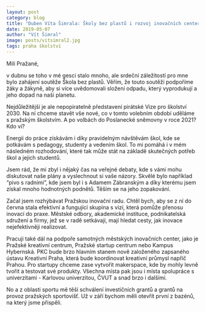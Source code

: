 ```yaml
---
layout: post
category: blog
title: "Duben Víta Šimrala: Školy bez plastů i rozvoj inovačních center"
date: 2019-05-07
author: "Vít Šimral"
image: posts/vitsimral2.jpg
tags: praha školství
---
```


Milí Pražané,

v dubnu se toho v mé gesci stalo mnoho, ale srdeční záležitostí pro mne bylo zahájení soutěže Škola bez plastů. Věřím, že touto soutěží podpoříme žáky a žákyně, aby si více uvědomovali složení odpadu, který vyprodukují a jeho dopad na naši planetu.

Nejdůležitější je ale nepopiratelně představení pirátské Vize pro školství 2030. Na ní chceme stavět vše nové, co v tomto volebním období uděláme s pražským školstvím. A po volbách do Poslanecké sněmovny v roce 2021? Kdo ví?

Energii do práce získávám i díky pravidelným návštěvám škol, kde se potkávám s pedagogy, studenty a vedením škol. To mi pomáhá i v mém následném rozhodování, které tak může stát na základě skutečných potřeb škol a jejich studentů.

Jsem rád, že mi zbyl i nějaký čas na veřejné debaty, kde s vámi mohu diskutovat naše plány a vyslechnout si vaše názory. Skvělé bylo například “pivo s radními”, kde jsem byl i s Adamem Zábranským a díky kterému jsem získal mnoho hodnotných podnětů. Těším se na jeho zopakování.

Začal jsem rozhýbávat Pražskou inovační radu. Chtěl bych, aby se z ní do června stala efektivní a fungující skupina s vizí, která pomůže přenosu inovací do praxe. Městské odbory, akademické instituce, podnikatelská sdružení a firmy, jež se v radě setkávají, mají hledat cesty, jak inovace nejefektivněji realizovat.

Pracuji také dál na podpoře samotných městských inovačních center, jako je Pražské kreativní centrum, Pražské startup centrum nebo Kampus Hybernská. PKC bude brzo hlavním stanem nově založeného zapsaného ústavu Kreativní Praha, která bude koordinovat kreativní průmysl napříč Prahou. Pro startupy chceme zase vytvořit makerspace, kde by mohly levně tvořit a testovat své produkty. Všechna místa pak jsou i místa spolupráce s univerzitami - Karlovou univerzitou, ČVUT a snad brzo i dalšími.

No a z oblasti sportu mě těší schválení investičních grantů a grantů na provoz pražských sportovišť. Už v září bychom měli otevřít první z bazénů, na který jsme přispěli.
